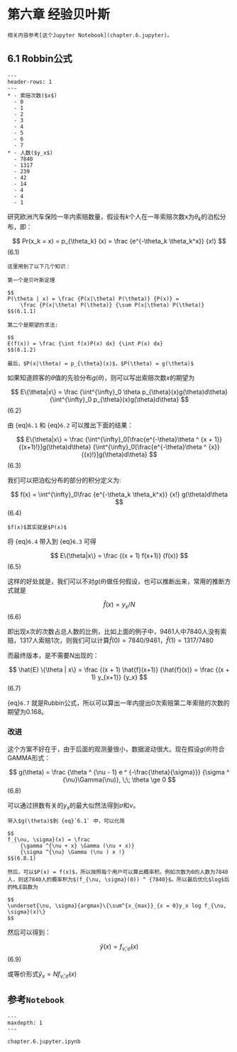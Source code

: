 # 第六章 经验贝叶斯

```{seealso}
相关内容参考[这个Jupyter Notebook](chapter.6.jupyter)。
```

## 6.1 Robbin公式

```{list-table} 索赔频率
---
header-rows: 1
---
* - 索赔次数($x$)
  - 0
  - 1
  - 2
  - 3
  - 4
  - 5
  - 6
  - 7
* - 人数($y_x$)
  - 7840
  - 1317
  - 239
  - 42
  - 14
  - 4
  - 4
  - 1
```

研究欧洲汽车保险一年内索赔数量，假设有$k$个人在一年索赔次数x为$\theta_k$的泊松分布，即：


$$
Pr(x_k = x) = p_{\theta_k} (x) = 
    \frac {e^{-\theta_k \theta_k^x}} {x!}
$$(6.1)

```{note}
这里用到了以下几个知识：

第一个是贝叶斯定理

$$
P(\theta | x) = \frac {P(x|\theta) P(\theta)} {P(x)} = 
    \frac {P(x|\theta) P(\theta)} {\sum P(x|\theta) P(\theta)}
$$(6.1.1)

第二个是期望的求法:

$$
E(f(x)) = \frac {\int f(x)P(x) dx} {\int P(x) dx}
$$(6.1.2)

最后，$P(x|\theta) = p_{\theta}(x)$，$P(\theta) = g(\theta)$

```

如果知道顾客的$\theta$值的先验分布$g(\theta)$，则可以写出索赔次数$x$的期望为

$$
E\{\theta|x\} = \frac 
    {\int^{\infty}_0 \theta p_{\theta}(x)g(\theta)d\theta}
    {\int^{\infty}_0 p_{\theta}(x)g(\theta)d\theta}
$$(6.2)

由 {eq}`6.1` 和 {eq}`6.2` 可以推出下面的结果：

$$
E\{\theta|x\} = \frac 
    {\int^{\infty}_0[\frac{e^{-\theta}\theta ^ {x + 1}}{(x+1)!}]g(\theta)d\theta}
    {\int^{\infty}_0[\frac{e^{-\theta}\theta ^ {x}}{(x)!}]g(\theta)d\theta}
$$(6.3)

我们可以把泊松分布的部分的积分定义为:

$$
f(x) = \int^{\infty}_0\frac {e^{-\theta_k \theta_k^x}} {x!} g(\theta)d\theta
$$(6.4)

```{note}
$f(x)$其实就是$P(x)$
```

将 {eq}`6.4` 带入到 {eq}`6.3` 可得

$$
E\{\theta|x\} = \frac {(x + 1) f(x+1)} {f(x)}
$$(6.5)

这样的好处就是，我们可以不对$g(\theta)$做任何假设，也可以推断出来，常用的推断方式就是

$$
\hat{f}(x) = y_x / N
$$(6.6)

即出现x次的次数占总人数的比例，比如上面的例子中，9461人中7840人没有索赔，1317人索赔1次，则我们可以计算$\hat{f}(0) = 7840/9461$，$\hat{f}(1) = 1317/7480$

而最终版本，是不需要$N$出现的：

$$
\hat{E} \{\theta | x\} = \frac {(x + 1) \hat{f}(x+1)} {\hat{f}(x)} =
    \frac {(x + 1) y_{x+1}} {y_x}
$$(6.7)

{eq}`6.7` 就是Rubbin公式，所以可以算出一年内提出0次索赔第二年索赔的次数的期望为0.168。

### 改进

这个方案不好在于，由于后面的观测量很小，数据波动很大。现在假设$g(\theta)$符合GAMMA形式：

$$
g(\theta) = \frac
    {\theta ^ {\nu - 1} e ^ {-\frac{\theta}{\sigma}}}
    {\sigma ^ {\nu}\Gamma(\nu)}, \;\; \theta \ge 0
$$(6.8)

可以通过拼数有关的$y_x$的最大似然法得到$\sigma$和$\nu$。

```{note}
带入$g(\theta)$到 {eq}`6.1` 中，可以化简

$$
f_{\nu, \sigma}(x) = \frac 
    {\gamma ^{\nu + x} \Gamma (\nu + x)}
    {\sigma ^{\nu} \Gamma (\nu ) x !}
$$(6.8.1)

然后，可以$P(x) = f(x)$，所以按照每个用户可以算出概率积。例如次数为0的人数为7840人，则这7840人的概率积为$(f_{\nu, \sigma}(0)) ^ {7840}$。所以最后优化$log$后的MLE函数为

$$
\underset{\nu, \sigma}{argmax}\{\sum^{x_{max}}_{x = 0}y_x log f_{\nu, \sigma}(x)\}
$$
```

然后可以得到：

$$
\hat{y} (x) = f_{\hat{\nu}, \hat{\sigma}}(x)
$$(6.9)

或等价形式$\hat{y}_x = N f_{\hat{\nu}, \hat{\sigma}}(x)$


## 参考`Notebook`

```{toctree}
---
maxdepth: 1
---

chapter.6.jupyter.ipynb
```
